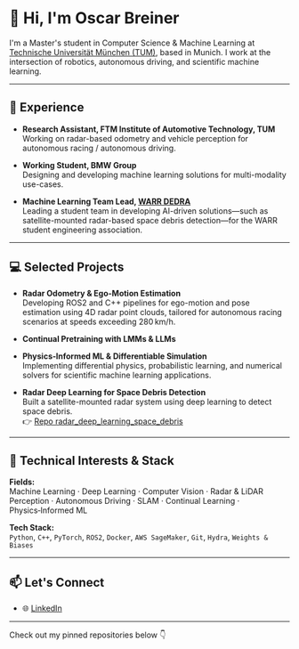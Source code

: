 # 👋 Hi, I'm Oscar Breiner

I'm a Master's student in Computer Science & Machine Learning at [Technische Universität München (TUM)](https://www.tum.de/), based in Munich. I work at the intersection of robotics, autonomous driving, and scientific machine learning.

---

## 💼 Experience

- **Research Assistant, FTM Institute of Automotive Technology, TUM**  
  Working on radar-based odometry and vehicle perception for autonomous racing / autonomous driving.

- **Working Student, BMW Group**  
  Designing and developing machine learning solutions for multi-modality use-cases. 

- **Machine Learning Team Lead, [WARR DEDRA](https://warr.de/de/projekte/move/)**  
  Leading a student team in developing AI-driven solutions—such as satellite-mounted radar-based space debris detection—for the WARR student engineering association.

---

## 💻 Selected Projects

- **Radar Odometry & Ego-Motion Estimation**  
  Developing ROS2 and C++ pipelines for ego-motion and pose estimation using 4D radar point clouds, tailored for autonomous racing scenarios at speeds exceeding 280 km/h.

- **Continual Pretraining with LMMs & LLMs**  

- **Physics‑Informed ML & Differentiable Simulation**  
  Implementing differential physics, probabilistic learning, and numerical solvers for scientific machine learning applications.

- **Radar Deep Learning for Space Debris Detection**  
  Built a satellite-mounted radar system using deep learning to detect space debris.  
  👉 [Repo radar_deep_learning_space_debris](https://github.com/oscarbreiner/Deep-Learning-Based-Space-Debris-Classification.git)

---

## 🧠 Technical Interests & Stack

**Fields:**  
Machine Learning · Deep Learning · Computer Vision · Radar & LiDAR Perception · Autonomous Driving · SLAM · Continual Learning · Physics‑Informed ML

**Tech Stack:**  
`Python`, `C++`, `PyTorch`, `ROS2`, `Docker`, `AWS SageMaker`, `Git`, `Hydra`, `Weights & Biases`

---

## 📫 Let's Connect

- 🌐 [LinkedIn](https://www.linkedin.com/in/oscarbreiner/)  

---

Check out my pinned repositories below 👇
